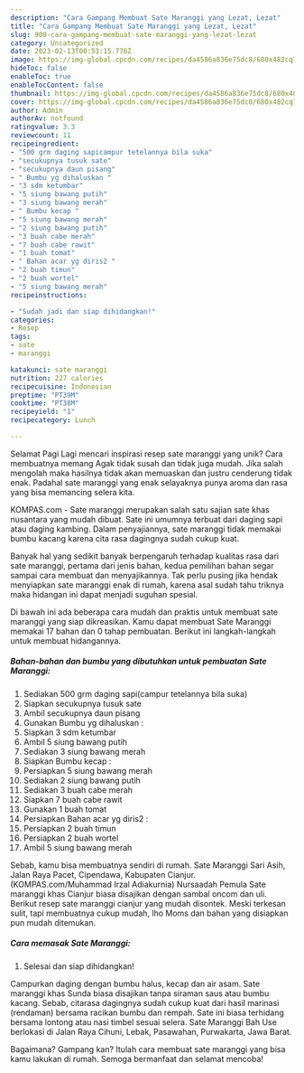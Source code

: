 ```yaml
---
description: "Cara Gampang Membuat Sate Maranggi yang Lezat, Lezat"
title: "Cara Gampang Membuat Sate Maranggi yang Lezat, Lezat"
slug: 908-cara-gampang-membuat-sate-maranggi-yang-lezat-lezat
category: Uncategorized
date: 2023-02-13T00:53:15.776Z
image: https://img-global.cpcdn.com/recipes/da4586a836e75dc8/680x482cq70/sate-maranggi-foto-resep-utama.jpg
hideToc: false
enableToc: true
enableTocContent: false
thumbnail: https://img-global.cpcdn.com/recipes/da4586a836e75dc8/680x482cq70/sate-maranggi-foto-resep-utama.jpg
cover: https://img-global.cpcdn.com/recipes/da4586a836e75dc8/680x482cq70/sate-maranggi-foto-resep-utama.jpg
author: Admin
authorAv: notfound
ratingvalue: 3.3
reviewcount: 11
recipeingredient:
- "500 grm daging sapicampur tetelannya bila suka"
- "secukupnya tusuk sate"
- "secukupnya daun pisang"
- " Bumbu yg dihaluskan "
- "3 sdm ketumbar"
- "5 siung bawang putih"
- "3 siung bawang merah"
- " Bumbu kecap "
- "5 siung bawang merah"
- "2 siung bawang putih"
- "3 buah cabe merah"
- "7 buah cabe rawit"
- "1 buah tomat"
- " Bahan acar yg diris2 "
- "2 buah timun"
- "2 buah wortel"
- "5 siung bawang merah"
recipeinstructions:

- "Sudah jadi dan siap dihidangkan!"
categories:
- Resep
tags:
- sate
- maranggi

katakunci: sate maranggi 
nutrition: 227 calories
recipecuisine: Indonesian
preptime: "PT39M"
cooktime: "PT38M"
recipeyield: "1"
recipecategory: Lunch

---
```



Selamat Pagi Lagi mencari inspirasi resep sate maranggi yang unik? Cara membuatnya memang Agak tidak susah dan tidak juga mudah. Jika salah mengolah maka hasilnya tidak akan memuaskan dan justru cenderung tidak enak. Padahal sate maranggi yang enak selayaknya punya aroma dan rasa yang bisa memancing selera kita.


KOMPAS.com - Sate maranggi merupakan salah satu sajian sate khas nusantara yang mudah dibuat. Sate ini umumnya terbuat dari daging sapi atau daging kambing. Dalam penyajiannya, sate maranggi tidak memakai bumbu kacang karena cita rasa dagingnya sudah cukup kuat.

Banyak hal yang sedikit banyak berpengaruh terhadap kualitas rasa dari sate maranggi, pertama dari jenis bahan, kedua pemilihan bahan segar sampai cara membuat dan menyajikannya. Tak perlu pusing jika hendak menyiapkan sate maranggi enak di rumah, karena asal sudah tahu triknya maka hidangan ini dapat menjadi suguhan spesial.


Di bawah ini ada beberapa cara mudah dan praktis untuk membuat sate maranggi yang siap dikreasikan. Kamu dapat membuat Sate Maranggi memakai 17 bahan dan 0 tahap pembuatan. Berikut ini langkah-langkah untuk membuat hidangannya.

<!--inarticleads1-->

##### Bahan-bahan dan bumbu yang dibutuhkan untuk pembuatan Sate Maranggi:

1. Sediakan 500 grm daging sapi(campur tetelannya bila suka)
1. Siapkan secukupnya tusuk sate
1. Ambil secukupnya daun pisang
1. Gunakan  Bumbu yg dihaluskan :
1. Siapkan 3 sdm ketumbar
1. Ambil 5 siung bawang putih
1. Sediakan 3 siung bawang merah
1. Siapkan  Bumbu kecap :
1. Persiapkan 5 siung bawang merah
1. Sediakan 2 siung bawang putih
1. Sediakan 3 buah cabe merah
1. Siapkan 7 buah cabe rawit
1. Gunakan 1 buah tomat
1. Persiapkan  Bahan acar yg diris2 :
1. Persiapkan 2 buah timun
1. Persiapkan 2 buah wortel
1. Ambil 5 siung bawang merah


Sebab, kamu bisa membuatnya sendiri di rumah. Sate Maranggi Sari Asih, Jalan Raya Pacet, Cipendawa, Kabupaten Cianjur. (KOMPAS.com/Muhammad Irzal Adiakurnia) Nursaadah Pemula Sate maranggi khas Cianjur biasa disajikan dengan sambal oncom dan uli. Berikut resep sate maranggi cianjur yang mudah disontek. Meski terkesan sulit, tapi membuatnya cukup mudah, lho Moms dan bahan yang disiapkan pun mudah ditemukan. 

<!--inarticleads2-->

##### Cara memasak Sate Maranggi:


1. Selesai dan siap dihidangkan!

Campurkan daging dengan bumbu halus, kecap dan air asam. Sate maranggi khas Sunda biasa disajikan tanpa siraman saus atau bumbu kacang. Sebab, citarasa dagingnya sudah cukup kuat dari hasil marinasi (rendaman) bersama racikan bumbu dan rempah. Sate ini biasa terhidang bersama lontong atau nasi timbel sesuai selera. Sate Maranggi Bah Use berlokasi di Jalan Raya Cihuni, Lebak, Pasawahan, Purwakarta, Jawa Barat. 

Bagaimana? Gampang kan? Itulah cara membuat sate maranggi yang bisa kamu lakukan di rumah. Semoga bermanfaat dan selamat mencoba!
